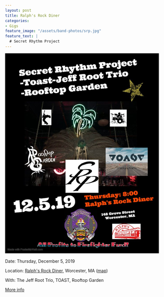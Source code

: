```yaml
---
layout: post
title: Ralph's Rock Diner
categories:
- Gigs
feature_image: "/assets/band-photos/srp.jpg"
feature_text: |
  # Secret Rhythm Project
---
```


![SRP @ Ralph's 12/5/2019](/assets/posters/2019-12-05-ralphs.jpg)

Date: Thursday, December 5, 2019

Location: [Ralph's Rock Diner](http://www.ralphsrockdiner.com/), Worcester, MA ([map](https://goo.gl/maps/kwKKN671NURAK2B97))

With: The Jeff Root Trio, TOAST, Rooftop Garden

[More info](https://www.facebook.com/events/2480152635574898)
